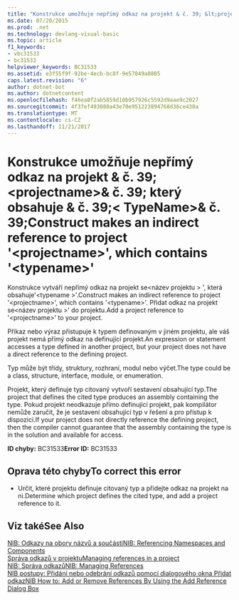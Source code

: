 ```yaml
---
title: "Konstrukce umožňuje nepřímý odkaz na projekt & č. 39; &lt;projectname&gt;& č. 39; který obsahuje & č. 39;&lt; TypeName&gt;& č. 39;"
ms.date: 07/20/2015
ms.prod: .net
ms.technology: devlang-visual-basic
ms.topic: article
f1_keywords:
- vbc31533
- bc31533
helpviewer_keywords: BC31533
ms.assetid: e3f55f9f-92be-4ecb-bc8f-9e57049a0805
caps.latest.revision: "6"
author: dotnet-bot
ms.author: dotnetcontent
ms.openlocfilehash: f46ea8f2ab5859d10b957926c5592d9aae9c2027
ms.sourcegitcommit: 4f3fef493080a43e70e951223894768d36ce430a
ms.translationtype: MT
ms.contentlocale: cs-CZ
ms.lasthandoff: 11/21/2017
---
```

# <a name="construct-makes-an-indirect-reference-to-project-39ltprojectnamegt39-which-contains-39lttypenamegt39"></a><span data-ttu-id="46289-102">Konstrukce umožňuje nepřímý odkaz na projekt & č. 39; &lt;projectname&gt;& č. 39; který obsahuje & č. 39;&lt; TypeName&gt;& č. 39;</span><span class="sxs-lookup"><span data-stu-id="46289-102">Construct makes an indirect reference to project &#39;&lt;projectname&gt;&#39;, which contains &#39;&lt;typename&gt;&#39;</span></span>
<span data-ttu-id="46289-103">Konstrukce vytváří nepřímý odkaz na projekt se\<název projektu > ', která obsahuje'\<typename >'.</span><span class="sxs-lookup"><span data-stu-id="46289-103">Construct makes an indirect reference to project '\<projectname>', which contains '\<typename>'.</span></span> <span data-ttu-id="46289-104">Přidat odkaz na projekt se\<název projektu >' do projektu.</span><span class="sxs-lookup"><span data-stu-id="46289-104">Add a project reference to '\<projectname>' to your project.</span></span>  
  
 <span data-ttu-id="46289-105">Příkaz nebo výraz přistupuje k typem definovaným v jiném projektu, ale váš projekt nemá přímý odkaz na definující projekt.</span><span class="sxs-lookup"><span data-stu-id="46289-105">An expression or statement accesses a type defined in another project, but your project does not have a direct reference to the defining project.</span></span>  
  
 <span data-ttu-id="46289-106">Typ může být třídy, struktury, rozhraní, modul nebo výčet.</span><span class="sxs-lookup"><span data-stu-id="46289-106">The type could be a class, structure, interface, module, or enumeration.</span></span>  
  
 <span data-ttu-id="46289-107">Projekt, který definuje typ citovaný vytvoří sestavení obsahující typ.</span><span class="sxs-lookup"><span data-stu-id="46289-107">The project that defines the cited type produces an assembly containing the type.</span></span> <span data-ttu-id="46289-108">Pokud projekt neodkazuje přímo definující projekt, pak kompilátor nemůže zaručit, že je sestavení obsahující typ v řešení a pro přístup k dispozici.</span><span class="sxs-lookup"><span data-stu-id="46289-108">If your project does not directly reference the defining project, then the compiler cannot guarantee that the assembly containing the type is in the solution and available for access.</span></span>  
  
 <span data-ttu-id="46289-109">**ID chyby:** BC31533</span><span class="sxs-lookup"><span data-stu-id="46289-109">**Error ID:** BC31533</span></span>  
  
## <a name="to-correct-this-error"></a><span data-ttu-id="46289-110">Oprava této chyby</span><span class="sxs-lookup"><span data-stu-id="46289-110">To correct this error</span></span>  
  
-   <span data-ttu-id="46289-111">Určit, které projektu definuje citovaný typ a přidejte odkaz na projekt na ni.</span><span class="sxs-lookup"><span data-stu-id="46289-111">Determine which project defines the cited type, and add a project reference to it.</span></span>  
  
## <a name="see-also"></a><span data-ttu-id="46289-112">Viz také</span><span class="sxs-lookup"><span data-stu-id="46289-112">See Also</span></span>  
 [<span data-ttu-id="46289-113">NIB: Odkazy na obory názvů a součásti</span><span class="sxs-lookup"><span data-stu-id="46289-113">NIB: Referencing Namespaces and Components</span></span>](http://msdn.microsoft.com/en-us/568fa759-796b-44cd-bf5e-1cf8de6e38fd)  
 [<span data-ttu-id="46289-114">Správa odkazů v projektu</span><span class="sxs-lookup"><span data-stu-id="46289-114">Managing references in a project</span></span>](/visualstudio/ide/managing-references-in-a-project)  
 [<span data-ttu-id="46289-115">NIB: Správa odkazů</span><span class="sxs-lookup"><span data-stu-id="46289-115">NIB: Managing References</span></span>](http://msdn.microsoft.com/en-us/910912ce-0dc9-4569-9274-32c44a20cb2c)  
 [<span data-ttu-id="46289-116">NIB postupy: Přidání nebo odebrání odkazů pomocí dialogového okna Přidat odkaz</span><span class="sxs-lookup"><span data-stu-id="46289-116">NIB How to: Add or Remove References By Using the Add Reference Dialog Box</span></span>](http://msdn.microsoft.com/en-us/3bd75d61-f00c-47c0-86a2-dd1f20e231c9)
